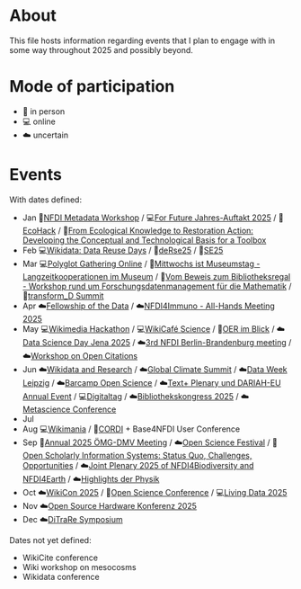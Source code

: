 # About

This file hosts information regarding events that I plan to engage with in some way throughout 2025 and possibly beyond.

# Mode of participation

- 🙋 in person
- 💻 online
- ☁️ uncertain

# Events

With dates defined:
  - Jan 🙋[NFDI Metadata Workshop](https://www.nfdi.de/workshop-metadata-2025/) / 💻[For Future Jahres-Auftakt 2025](https://www.for-future-buendnis.de/programm-2025/) / 🙋[EcoHack](https://www.uni-bielefeld.de/einrichtungen/zif/events/#/event/8023) / 🙋[From Ecological Knowledge to Restoration Action: Developing the Conceptual and Technological Basis for a Toolbox](https://www.uni-bielefeld.de/einrichtungen/zif/events/#/event/7878)
  - Feb 💻[Wikidata: Data Reuse Days](https://www.wikidata.org/wiki/Event:Data_Reuse_Days_2025) / 🙋[deRse25](https://events.hifis.net/event/1741/) / 🙋[SE25](https://se2025.sdq.kastel.kit.edu/)
  - Mar 💻[Polyglot Gathering Online](https://www.polyglotgathering.com/2025/de/online/) / 🙋[Mittwochs ist Museumstag - Langzeitkooperationen im Museum](https://www.kiekeberg-museum.de/das-sind-wir/forschung/tagungen/) / 🙋[Vom Beweis zum Bibliotheksregal - Workshop rund um Forschungsdatenmanagement für die Mathematik](https://www.mis.mpg.de/events/series/vom-beweis-zum-bibliotheksregal-workshop-rund-um-forschungsdatenmanagement-fuer-die-mathematik) / 🙋[transform_D Summit](https://www.deutsche-stiftung-engagement-und-ehrenamt.de/d-s-e-e-de-summit/)
  - Apr ☁️[Fellowship of the Data](https://indico.leibniz-fli.de/event/10/) / ☁️[NFDI4Immuno - All-Hands Meeting 2025](https://events.hifis.net/event/2206/timetable/#20250422)
  - May 💻[Wikimedia Hackathon](https://www.mediawiki.org/wiki/Wikimedia_Hackathon_2025) / 💻[WikiCafé Science](https://fr.wikipedia.org/wiki/Projet:Wikifier_la_science/WikiCaf%C3%A9s) / 🙋[OER im Blick](https://www.oer-strategie.de/konferenz/) / ☁️[Data Science Day Jena 2025](https://indico.rz.uni-jena.de/event/206/) / ☁️[3rd NFDI Berlin-Brandenburg meeting](https://events.hifis.net/event/2123/)  / ☁️[Workshop on Open Citations](https://workshop-oc.github.io/)
  - Jun ☁️[Wikidata and Research](https://meta.wikimedia.org/wiki/Wikidata_and_research) / ☁️[Global Climate Summit](https://www.climate.ox.ac.uk/globalclimatesummit) / ☁️[Data Week Leipzig](https://www.dataweek.de/) / ☁️[Barcamp Open Science](https://www.barcamp-open-science.eu/) / ☁️[Text+ Plenary und DARIAH-EU Annual Event](https://text-plus.org/en/aktuelles/aktuelle-infos/posts/2024-11-plenary-2025/) / 💻[Digitaltag](https://digitaltag.eu/digitaltag) / ☁️[Bibliothekskongress 2025](https://2025.bid-kongress.de/) / ☁️[Metascience Conference](https://metascience.info/)
  - Jul 
  - Aug 💻[Wikimania](https://wikimania.wikimedia.org/wiki/2025:Wikimania) / 🙋[CORDI](https://www.nfdi.de/cordi-2025/) + Base4NFDI User Conference
  - Sep 🙋[Annual 2025 ÖMG-DMV Meeting](https://www.jku.at/en/faculty-of-engineering-natural-sciences/organization/subject-areas/mathematics/oemg-dmv-2025/) / ☁️[Open Science Festival](https://osfestival2025.univie.ac.at/) / 🙋[Open Scholarly Information Systems: Status Quo, Challenges, Opportunities](https://www.dagstuhl.de/en/seminars/seminar-calendar/seminar-details/25381) / ☁️[Joint Plenary 2025 of NFDI4Biodiversity and NFDI4Earth](https://www.nfdi4biodiversity.org/de/events/joint-plenary-2025/) / ☁️[Highlights der Physik](https://www.highlights-physik.de/)
  - Oct ☁️[WikiCon 2025](https://de.wikipedia.org/wiki/Wikipedia:WikiCon_2025) / 🙋[Open Science Conference](https://www.open-science-conference.eu/) / 💻[Living Data 2025](https://livingdata2025.com/)
  - Nov ☁️[Open Source Hardware Konferenz 2025](https://www.oshop-network.de/konferenz-2025/)
  - Dec ☁️[DiTraRe Symposium ](https://www.ditrare.de/)

Dates not yet defined:
- WikiCite conference
- Wiki workshop on mesocosms
- Wikidata conference
 
